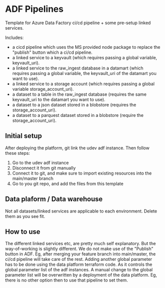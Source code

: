 # ADF Pipelines
Template for Azure Data Factory ci/cd pipeline + some pre-setup linked services.

Includes:
- a cicd pipeline which uses the MS provided node package to replace the "publish" button which a ci/cd pipeline.
- a linked service to a keyvault (which requires passing a global variable, keyvault_uri).
- a linked service to the raw_ingest database in a datamart (which requires passing a global variable, the keyvault_uri of the datamart you want to use).
- a linked service to a storage account (which requires passing a global variable storage_account_uri).
- a dataset to a table in the raw_ingest database (requires the same keyvault_uri to the datamart you want to use).
- a dataset to a json dataset stored in a blobstore (requires the storage_account_uri).
- a dataset to a parquest dataset stored in a blobstore (require the storage_account_uri).

## Initial setup
After deploying the platform, git link the udev adf instance. Then follow these steps:
1. Go to the udev adf instance
1. Disconnect it from git manually
1. Connect it to git, and make sure to import existing resources into the main/master branch
1. Go to you git repo, and add the files from this template

## Data plaform / Data warehouse
Not all datasets/linked services are applicable to each environment. Delete them as you see fit.

## How to use
The different linked services etc, are pretty much self explanatory. But the way-of-working is slightly different.
We do not make use of the "Publish" button in ADF. Eg, after merging your feature branch into main/master, the ci/cd pipeline will take care of the rest.
Adding another global parameter has to be done using the data platform terraform code. As it controls the global parameter list of the adf instances.
A manual change to the global parameter list will be overwritten by a deployment of the data platform. Eg, there is no other option then to use that pipeline to set them.
